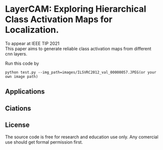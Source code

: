 # LayerCAM: Exploring Hierarchical Class Activation Maps for Localization. 
To appear at IEEE TIP 2021  
This paper aims to generate reliable class activation maps from different cnn layers.

Run this code by   
```
python test.py --img_path=images/ILSVRC2012_val_00000057.JPEG(or your own image path)
```

## Applications


## Ciations


## License
The source code is free for research and education use only. Any comercial use should get formal permission first.
